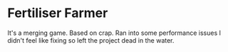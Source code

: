 # Fertiliser Farmer
It's a merging game. Based on crap. Ran into some performance issues I didn't feel like fixing so left the project dead in the water.